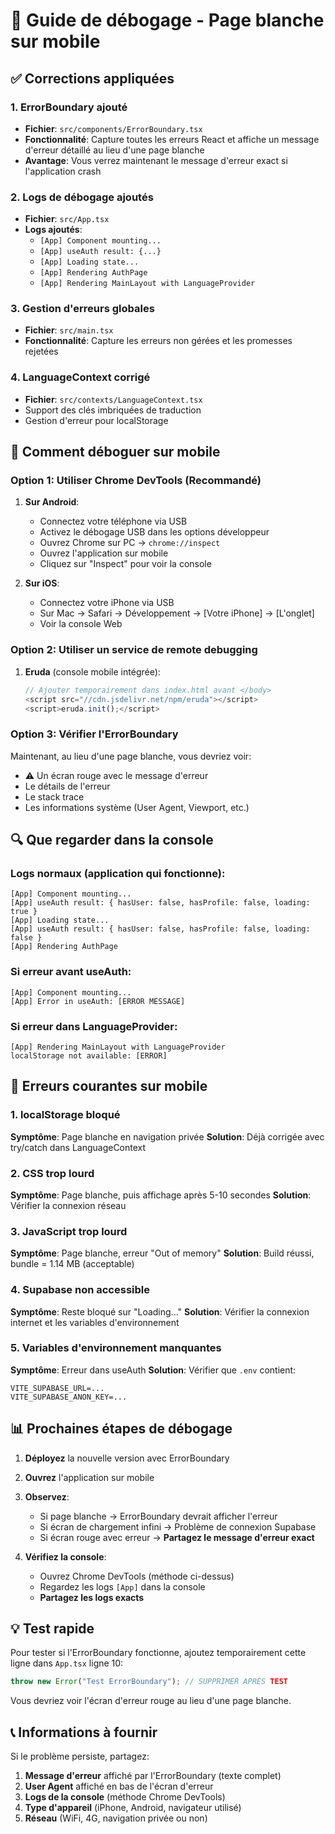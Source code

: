 # 🐛 Guide de débogage - Page blanche sur mobile

## ✅ Corrections appliquées

### 1. ErrorBoundary ajouté
- **Fichier**: `src/components/ErrorBoundary.tsx`
- **Fonctionnalité**: Capture toutes les erreurs React et affiche un message d'erreur détaillé au lieu d'une page blanche
- **Avantage**: Vous verrez maintenant le message d'erreur exact si l'application crash

### 2. Logs de débogage ajoutés
- **Fichier**: `src/App.tsx`
- **Logs ajoutés**:
  - `[App] Component mounting...`
  - `[App] useAuth result: {...}`
  - `[App] Loading state...`
  - `[App] Rendering AuthPage`
  - `[App] Rendering MainLayout with LanguageProvider`

### 3. Gestion d'erreurs globales
- **Fichier**: `src/main.tsx`
- **Fonctionnalité**: Capture les erreurs non gérées et les promesses rejetées

### 4. LanguageContext corrigé
- **Fichier**: `src/contexts/LanguageContext.tsx`
- Support des clés imbriquées de traduction
- Gestion d'erreur pour localStorage

## 📱 Comment déboguer sur mobile

### Option 1: Utiliser Chrome DevTools (Recommandé)

1. **Sur Android**:
   - Connectez votre téléphone via USB
   - Activez le débogage USB dans les options développeur
   - Ouvrez Chrome sur PC → `chrome://inspect`
   - Ouvrez l'application sur mobile
   - Cliquez sur "Inspect" pour voir la console

2. **Sur iOS**:
   - Connectez votre iPhone via USB
   - Sur Mac → Safari → Développement → [Votre iPhone] → [L'onglet]
   - Voir la console Web

### Option 2: Utiliser un service de remote debugging

1. **Eruda** (console mobile intégrée):
   ```javascript
   // Ajouter temporairement dans index.html avant </body>
   <script src="//cdn.jsdelivr.net/npm/eruda"></script>
   <script>eruda.init();</script>
   ```

### Option 3: Vérifier l'ErrorBoundary

Maintenant, au lieu d'une page blanche, vous devriez voir:
- ⚠️ Un écran rouge avec le message d'erreur
- Le détails de l'erreur
- Le stack trace
- Les informations système (User Agent, Viewport, etc.)

## 🔍 Que regarder dans la console

### Logs normaux (application qui fonctionne):
```
[App] Component mounting...
[App] useAuth result: { hasUser: false, hasProfile: false, loading: true }
[App] Loading state...
[App] useAuth result: { hasUser: false, hasProfile: false, loading: false }
[App] Rendering AuthPage
```

### Si erreur avant useAuth:
```
[App] Component mounting...
[App] Error in useAuth: [ERROR MESSAGE]
```

### Si erreur dans LanguageProvider:
```
[App] Rendering MainLayout with LanguageProvider
localStorage not available: [ERROR]
```

## 🚨 Erreurs courantes sur mobile

### 1. localStorage bloqué
**Symptôme**: Page blanche en navigation privée
**Solution**: Déjà corrigée avec try/catch dans LanguageContext

### 2. CSS trop lourd
**Symptôme**: Page blanche, puis affichage après 5-10 secondes
**Solution**: Vérifier la connexion réseau

### 3. JavaScript trop lourd
**Symptôme**: Page blanche, erreur "Out of memory"
**Solution**: Build réussi, bundle = 1.14 MB (acceptable)

### 4. Supabase non accessible
**Symptôme**: Reste bloqué sur "Loading..."
**Solution**: Vérifier la connexion internet et les variables d'environnement

### 5. Variables d'environnement manquantes
**Symptôme**: Erreur dans useAuth
**Solution**: Vérifier que `.env` contient:
```
VITE_SUPABASE_URL=...
VITE_SUPABASE_ANON_KEY=...
```

## 📊 Prochaines étapes de débogage

1. **Déployez** la nouvelle version avec ErrorBoundary
2. **Ouvrez** l'application sur mobile
3. **Observez**:
   - Si page blanche → ErrorBoundary devrait afficher l'erreur
   - Si écran de chargement infini → Problème de connexion Supabase
   - Si écran rouge avec erreur → **Partagez le message d'erreur exact**

4. **Vérifiez la console**:
   - Ouvrez Chrome DevTools (méthode ci-dessus)
   - Regardez les logs `[App]` dans la console
   - **Partagez les logs exacts**

## 💡 Test rapide

Pour tester si l'ErrorBoundary fonctionne, ajoutez temporairement cette ligne dans `App.tsx` ligne 10:

```typescript
throw new Error("Test ErrorBoundary"); // SUPPRIMER APRÈS TEST
```

Vous devriez voir l'écran d'erreur rouge au lieu d'une page blanche.

## 📞 Informations à fournir

Si le problème persiste, partagez:
1. **Message d'erreur** affiché par l'ErrorBoundary (texte complet)
2. **User Agent** affiché en bas de l'écran d'erreur
3. **Logs de la console** (méthode Chrome DevTools)
4. **Type d'appareil** (iPhone, Android, navigateur utilisé)
5. **Réseau** (WiFi, 4G, navigation privée ou non)
